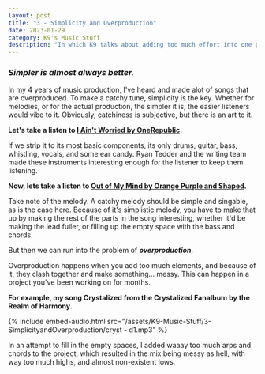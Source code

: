 ```yaml
---
layout: post
title: "3 - Simplicity and Overproduction"
date: 2023-01-29
category: K9's Music Stuff
description: "In which K9 talks about adding too much effort into one project file"
---
```


### *Simpler is almost always better.*

In my 4 years of music production, I've heard and made alot of songs that are overproduced. To make a catchy tune, simplicity is the key. Whether for melodies, or for the actual production, the simpler it is, the easier listeners would vibe to it. Obviously, catchiness is subjective, but there is an art to it.

**Let's take a listen to [I Ain't Worried by OneRepublic](https://youtu.be/mNEUkkoUoIA?t=19).** 

If we strip it to its most basic components, its only drums, guitar, bass, whistling, vocals, and some ear candy. Ryan Tedder and the writing team made these instruments interesting enough for the listener to keep them listening.

**Now, lets take a listen to [Out of My Mind by Orange Purple and Shaped](https://youtu.be/S0gZGX5gQIQ?t=63).** 

Take note of the melody. A catchy melody should be simple and singable, as is the case here. Because of it's simplistic melody, you have to make that up by making the rest of the parts in the song interesting, whether it'd be making the lead fuller, or filling up the empty space with the bass and chords.

But then we can run into the problem of ***overproduction***.

Overproduction happens when you add too much elements, and because of it, they clash together and make something... messy. This can happen in a project you've been working on for months. 

**For example, my song Crystalized from the Crystalized Fanalbum by the Realm of Harmony.**

{% include embed-audio.html src="/assets/K9-Music-Stuff/3-SimplicityandOverproduction/cryst - d1.mp3" %}

In an attempt to fill in the empty spaces, I added waaay too much arps and chords to the project, which resulted in the mix being messy as hell, with way too much highs, and almost non-existent lows.

